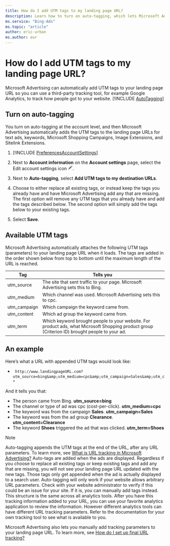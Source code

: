 ```yaml
---
title: How do I add UTM tags to my landing page URL?
description: Learn how to turn on auto-tagging, which lets Microsoft Advertising automatically add UTM tags to your landing page URL.
ms.service: "Bing-Ads"
ms.topic: "article"
author: eric-urban
ms.author: eur
---
```


# How do I add UTM tags to my landing page URL?

Microsoft Advertising can automatically add UTM tags to your landing page URL so you can use a third-party tracking tool, for example Google Analytics, to track how people got to your website. [!INCLUDE [AutoTagging](./includes/AutoTagging.md)]

## Turn on auto-tagging

You turn on auto-tagging at the account level, and then Microsoft Advertising automatically adds the UTM tags to the landing page URLs for text ads, keywords, Microsoft Shopping Campaigns, Image Extensions, and Sitelink Extensions.

1. [!INCLUDE [PreferencesAccountSettings](./includes/PreferencesAccountSettings.md)]
1. Next to **Account information** on the **Account settings** page, select the Edit account settings icon&nbsp;![Edit icon](../images/MC_EditMyAdvertisers_icon.png).
1. Next to **Auto-tagging**, select **Add UTM tags to my destination URLs**.
1. Choose to either replace all existing tags, or instead keep the tags you already have and have Microsoft Advertising add any that are missing.
The first option will remove any UTM tags that you already have and add the tags described below. The second option will simply add the tags below to your existing tags.

1. Select **Save**.

## Available UTM tags

Microsoft Advertising automatically attaches the following UTM tags (parameters) to your landing page URL when it loads.    The tags are added in the order shown below from top to bottom until the maximum length of the URL is reached.

|Tag|Tells you|
|---|---|
|utm_source|The site that sent traffic to your page. Microsoft Advertising sets this to Bing.|
|utm_medium|Which channel was used. Microsoft Advertising sets this to cpc.|
|utm_campaign|Which campaign the keyword came from.|
|utm_content|Which ad group the keyword came from.|
|utm_term|Which keyword brought people to your website.          For product ads, what Microsoft Shopping product group (Criterion ID) brought people to your ad.|

## An example

Here’s what a URL with appended UTM tags would look like:

*      http://www.landingpageURL.com?utm_source=bing&amp;utm_medium=cpc&amp;utm_campaign=Sales&amp;utm_content=Clearance&amp;utm_term=Shoes    *

And it tells you that:

- The person came from Bing. **utm_source=bing**
- The channel or type of ad was cpc (cost-per-click). **utm_medium=cpc**
- The keyword was from the campaign **Sales**. **utm_campaign=Sales**
- The keyword was from the ad group **Clearance**. **utm_content=Clearance**
- The keyword **Shoes** triggered the ad that was clicked. **utm_term=Shoes**

> [!NOTE]
> Auto-tagging appends the UTM tags at the end of the URL, after any URL parameters. To learn more, see [What is URL tracking in Microsoft Advertising?](./hlp_BA_CONC_UpgradeURL_WhatIsTracking.md)
> Auto-tags are added when the ads are displayed. Regardless if you choose to replace all existing tags or keep existing tags and add any that are missing, you will not see your landing page URL updated with the new tags. Those tags only get appended when the ad is actually displayed to a search user.
> Auto-tagging will only work if your website allows arbitrary URL parameters. Check with your website administrator to verify if this could be an issue for your site. If it is, you can manually add tags instead.
> This structure is the same across all analytics tools. After you have this tracking information added to your URL, you can use your favorite analytics application to review the information. However different analytics tools can have different URL tracking parameters. Refer to the documentation for your own tracking tool to see what is available to you.

Microsoft Advertising also lets you manually add tracking parameters to your landing page URL. To learn more, see [How do I set up final URL tracking?](./hlp_BA_CONC_GoogleAnalytics.md)



